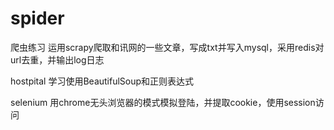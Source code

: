 # spider
爬虫练习
运用scrapy爬取和讯网的一些文章，写成txt并写入mysql，采用redis对url去重，并输出log日志

hostpital 学习使用BeautifulSoup和正则表达式

selenium 用chrome无头浏览器的模式模拟登陆，并提取cookie，使用session访问

